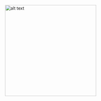 
<img src="https://github.com/FlyingVespa/M2_Strive.School/blob/main/M2D3/TravelSite%20-%20Layout%20Concept.png" alt="alt text" height="300">
